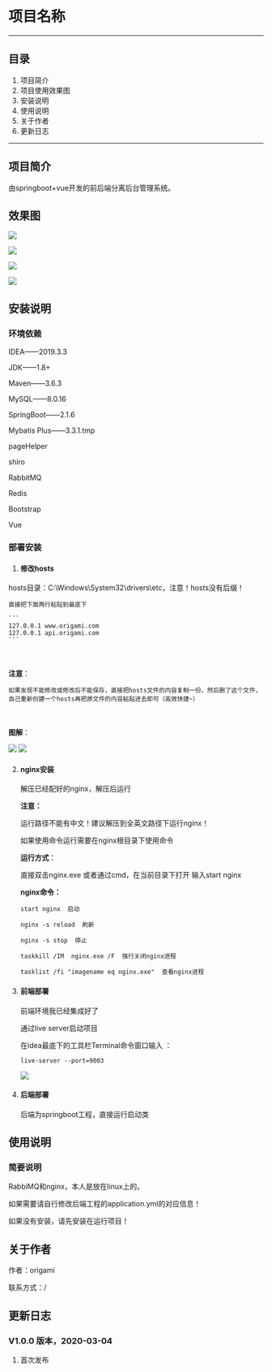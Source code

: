 # 项目名称

---

## 目录

1. 项目简介
2. 项目使用效果图
3. 安装说明
4. 使用说明
6. 关于作者
10. 更新日志

---

## 项目简介
由springboot+vue开发的前后端分离后台管理系统。



## 效果图

![](F:\GitTest\travel_system_git\image\login.png)

![](F:\GitTest\travel_system_git\image\main.png)

![](F:\GitTest\travel_system_git\image\user.png)

![](F:\GitTest\travel_system_git\image\order.png)



## 安装说明

### 环境依赖
IDEA——2019.3.3

JDK——1.8+

Maven——3.6.3

MySQL——8.0.16

SpringBoot——2.1.6

Mybatis Plus——3.3.1.tmp

pageHelper

shiro

RabbitMQ

Redis

Bootstrap

Vue

### 部署安装
1. #### **修改hosts**
   

hosts目录：C:\Windows\System32\drivers\etc，注意！hosts没有后缀！
    
    直接把下面两行粘贴到最底下
    
    ```
    127.0.0.1 www.origami.com
    127.0.0.1 api.origami.com
    ```


​    
​    
    **注意**：
    
    如果发现不能修改或修改后不能保存，直接把hosts文件的内容复制一份，然后删了这个文件，自己重新创建一个hosts再把原文件的内容粘贴进去即可（高效快捷~）


​    
​    
    **图解**：

![](F:\GitTest\travel_system_git\image\hosts1.png)
    ![](F:\GitTest\travel_system_git\image\hosts2.png)



2. #### **nginx安装**

    解压已经配好的nginx，解压后运行

    

    **注意：**

    运行路径不能有中文！建议解压到全英文路径下运行nginx！

    如果使用命令运行需要在nginx根目录下使用命令

    

    **运行方式**：

    直接双击nginx.exe
    或者通过cmd，在当前目录下打开 输入start nginx

    

    **nginx命令：**

    ```
    start nginx  启动
    ```

    ```
    nginx -s reload  刷新
    ```

    ```
    nginx -s stop  停止
    ```

    ```
    taskkill /IM  nginx.exe /F  强行关闭nginx进程
    ```

    ```
    tasklist /fi "imagename eq nginx.exe"  查看nginx进程
    ```

    

3. #### 前端部署

    前端环境我已经集成好了

    通过live server启动项目

    在idea最底下的工具栏Terminal命令窗口输入 ：

    ```
    live-server --port=9003
    ```

    ![](F:\GitTest\travel_system_git\image\up.png)

    

4. #### 后端部署

    后端为springboot工程，直接运行启动类

    


## 使用说明
### 简要说明
RabbiMQ和nginx，本人是放在linux上的。

如果需要请自行修改后端工程的application.yml的对应信息！

如果没有安装，请先安装在运行项目！




## 关于作者
作者：origami

联系方式：/


## 更新日志
### V1.0.0 版本，2020-03-04
1. 首次发布
